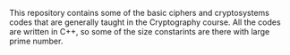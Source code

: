 This repository contains some of the basic ciphers and cryptosystems codes that are generally taught in the Cryptography course. All the codes are written in C++, so some of the size constarints are there with large prime number.
